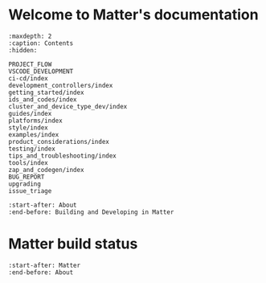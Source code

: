 # Welcome to Matter's documentation

```{toctree}
:maxdepth: 2
:caption: Contents
:hidden:

PROJECT_FLOW
VSCODE_DEVELOPMENT
ci-cd/index
development_controllers/index
getting_started/index
ids_and_codes/index
cluster_and_device_type_dev/index
guides/index
platforms/index
style/index
examples/index
product_considerations/index
testing/index
tips_and_troubleshooting/index
tools/index
zap_and_codegen/index
BUG_REPORT
upgrading
issue_triage
```

```{include} README.md
:start-after: About
:end-before: Building and Developing in Matter
```

# Matter build status

```{include} README.md
:start-after: Matter
:end-before: About
```
